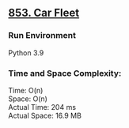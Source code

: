 ## [853. Car Fleet](https://leetcode.com/problems/car-fleet/)

### Run Environment
Python 3.9

### Time and Space Complexity:
Time: O(n)  
Space: O(n)  
Actual Time: 204 ms  
Actual Space: 16.9 MB
